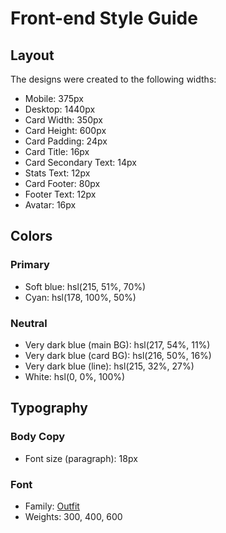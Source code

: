 # Front-end Style Guide

## Layout

The designs were created to the following widths:

- Mobile: 375px
- Desktop: 1440px
- Card Width: 350px
- Card Height: 600px
- Card Padding: 24px
- Card Title: 16px
- Card Secondary Text: 14px
- Stats Text: 12px
- Card Footer: 80px
- Footer Text: 12px
- Avatar: 16px

## Colors

### Primary

- Soft blue: hsl(215, 51%, 70%)
- Cyan: hsl(178, 100%, 50%)

### Neutral

- Very dark blue (main BG): hsl(217, 54%, 11%)
- Very dark blue (card BG): hsl(216, 50%, 16%)
- Very dark blue (line): hsl(215, 32%, 27%)
- White: hsl(0, 0%, 100%)

## Typography

### Body Copy

- Font size (paragraph): 18px

### Font

- Family: [Outfit](https://fonts.google.com/specimen/Outfit)
- Weights: 300, 400, 600
